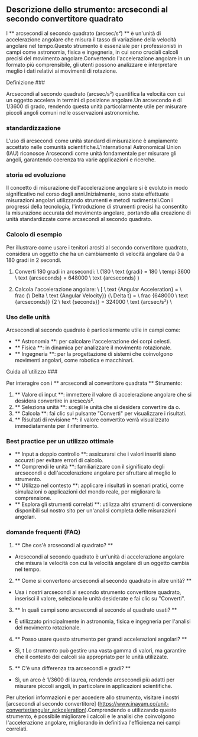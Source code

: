 ## Descrizione dello strumento: arcsecondi al secondo convertitore quadrato

I ** arcsecondi al secondo quadrato (arcsec/s²) ** è un'unità di accelerazione angolare che misura il tasso di variazione della velocità angolare nel tempo.Questo strumento è essenziale per i professionisti in campi come astronomia, fisica e ingegneria, in cui sono cruciali calcoli precisi del movimento angolare.Convertendo l'accelerazione angolare in un formato più comprensibile, gli utenti possono analizzare e interpretare meglio i dati relativi ai movimenti di rotazione.

Definizione ###

Arcsecondi al secondo quadrato (arcsec/s²) quantifica la velocità con cui un oggetto accelera in termini di posizione angolare.Un arcsecondo è di 1/3600 di grado, rendendo questa unità particolarmente utile per misurare piccoli angoli comuni nelle osservazioni astronomiche.

### standardizzazione

L'uso di arcsecondi come unità standard di misurazione è ampiamente accettato nelle comunità scientifiche.L'International Astronomical Union (IAU) riconosce Arcsecondi come unità fondamentale per misurare gli angoli, garantendo coerenza tra varie applicazioni e ricerche.

### storia ed evoluzione

Il concetto di misurazione dell'accelerazione angolare si è evoluto in modo significativo nel corso degli anni.Inizialmente, sono state effettuate misurazioni angolari utilizzando strumenti e metodi rudimentali.Con i progressi della tecnologia, l'introduzione di strumenti precisi ha consentito la misurazione accurata del movimento angolare, portando alla creazione di unità standardizzate come arcsecondi al secondo quadrato.

### Calcolo di esempio

Per illustrare come usare i tenitori arcsiti al secondo convertitore quadrato, considera un oggetto che ha un cambiamento di velocità angolare da 0 a 180 gradi in 2 secondi.

1. Converti 180 gradi in arcsecondi:
\ (180 \ text {gradi} = 180 \ tempi 3600 \ text {arcseconds} = 648000 \ text {arcseconds} \)

2. Calcola l'accelerazione angolare:
\ [
\ text {Angular Acceleration} = \ frac {\ Delta \ text {Angular Velocity}} {\ Delta t} = \ frac {648000 \ text {arcseconds}} {2 \ text {seconds}} = 324000 \ text {arcsec/s²}
\

### Uso delle unità

Arcsecondi al secondo quadrato è particolarmente utile in campi come:

- ** Astronomia **: per calcolare l'accelerazione dei corpi celesti.
- ** Fisica **: in dinamica per analizzare il movimento rotazionale.
- ** Ingegneria **: per la progettazione di sistemi che coinvolgono movimenti angolari, come robotica e macchinari.

Guida all'utilizzo ###

Per interagire con i ** arcsecondi al convertitore quadrata ** Strumento:

1. ** Valore di input **: immettere il valore di accelerazione angolare che si desidera convertire in arcsec/s².
2. ** Seleziona unità **: scegli le unità che si desidera convertire da o.
3. ** Calcola **: fai clic sul pulsante "Converti" per visualizzare i risultati.
4. ** Risultati di revisione **: il valore convertito verrà visualizzato immediatamente per il riferimento.

### Best practice per un utilizzo ottimale

- ** Input a doppio controllo **: assicurarsi che i valori inseriti siano accurati per evitare errori di calcolo.
- ** Comprendi le unità **: familiarizzare con il significato degli arcsecondi e dell'accelerazione angolare per sfruttare al meglio lo strumento.
- ** Utilizzo nel contesto **: applicare i risultati in scenari pratici, come simulazioni o applicazioni del mondo reale, per migliorare la comprensione.
- ** Esplora gli strumenti correlati **: utilizza altri strumenti di conversione disponibili sul nostro sito per un'analisi completa delle misurazioni angolari.

### domande frequenti (FAQ)

1. ** Che cos'è arcsecondi al quadrato? **
- Arcsecondi al secondo quadrato è un'unità di accelerazione angolare che misura la velocità con cui la velocità angolare di un oggetto cambia nel tempo.

2. ** Come si convertono arcsecondi al secondo quadrato in altre unità? **
- Usa i nostri arcsecondi al secondo strumento convertitore quadrato, inserisci il valore, seleziona le unità desiderate e fai clic su "Converti".

3. ** In quali campi sono arcsecondi al secondo al quadrato usati? **
- È utilizzato principalmente in astronomia, fisica e ingegneria per l'analisi del movimento rotazionale.

4. ** Posso usare questo strumento per grandi accelerazioni angolari? **
- Sì, t Lo strumento può gestire una vasta gamma di valori, ma garantire che il contesto dei calcoli sia appropriato per le unità utilizzate.

5. ** C'è una differenza tra arcsecondi e gradi? **
- Sì, un arco è 1/3600 di laurea, rendendo arcsecondi più adatti per misurare piccoli angoli, in particolare in applicazioni scientifiche.

Per ulteriori informazioni e per accedere allo strumento, visitare i nostri [arcsecondi al secondo convertitore] (https://www.inayam.co/unit-converter/angular_ackceleration).Comprendendo e utilizzando questo strumento, è possibile migliorare i calcoli e le analisi che coinvolgono l'accelerazione angolare, migliorando in definitiva l'efficienza nei campi correlati.